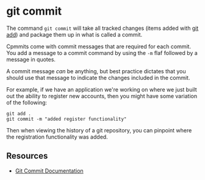 # git commit

The command `git commit` will take all tracked changes (items added with [git add](./add.md))
and package them up in what is called a commit.

Cpmmits come with commit messages that are required for each commit. You add a message to a commit command by using the `-m` flaf followed by a message in quotes.

A commit message _can_ be anything, but best practice dictates that you should use that message to indicate the changes included in the commit.

For example, if we have an application we're working on where we just built out the ability to register new accounts, then you might have some variation of the following:

```
git add .
git commit -m "added register functionality"
```

Then when viewing the history of a git repository, you can pinpoint where the registration functionality was added.

## Resources

- [Git Commit Documentation](https://git-scm.com/docs/git-commit)